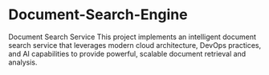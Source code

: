 # Document-Search-Engine
Document Search Service This project implements an intelligent document search service that leverages modern cloud architecture, DevOps practices, and AI capabilities to provide powerful, scalable document retrieval and analysis.
